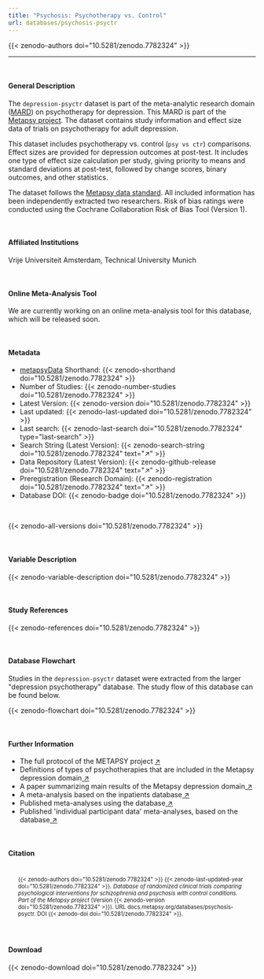 ```yaml
---
title: "Psychosis: Psychotherapy vs. Control"
url: databases/psychosis-psyctr
---
```

{{< zenodo-authors doi="10.5281/zenodo.7782324" >}}

- - -

<br>

#### General Description

The `depression-psyctr` dataset is part of the meta-analytic research domain ([MARD](https://docs.metapsy.org/uploads/ebmental-2022-300509.pdf)) on psychotherapy for depression. This MARD is part of the [Metapsy project](https://www.metapsy.org/). The dataset contains study information and effect size data of trials on psychotherapy for adult depression.

This dataset includes psychotherapy vs. control (`psy vs ctr`) comparisons. Effect sizes are provided for depression outcomes at post-test. It includes one type of effect size calculation per study, giving priority to means and standard deviations at post-test, followed by change scores, binary outcomes, and other statistics.

The dataset follows the [Metapsy data standard](https://docs.metapsy.org/data-preparation/format/). All included information has been independently extracted two researchers. Risk of bias ratings were conducted using the Cochrane Collaboration Risk of Bias Tool (Version 1).

<br>

#### Affiliated Institutions

Vrije Universiteit Amsterdam, Technical University Munich

<br>

#### Online Meta-Analysis Tool

We are currently working on an online meta-analysis tool for this database, which will be released soon.

<br>

#### Metadata

* <a href="https://data.metapsy.org" target="_blank">metapsyData</a> Shorthand: {{< zenodo-shorthand doi="10.5281/zenodo.7782324" >}}
* Number of Studies: {{< zenodo-number-studies doi="10.5281/zenodo.7782324" >}}
* Latest Version: {{< zenodo-version doi="10.5281/zenodo.7782324" >}}
* Last updated: {{< zenodo-last-updated doi="10.5281/zenodo.7782324" >}}
* Last search: {{< zenodo-last-search doi="10.5281/zenodo.7782324" type="last-search" >}}
* Search String (Latest Version): {{< zenodo-search-string doi="10.5281/zenodo.7782324" text="↗" >}}
* Data Repository (Latest Version): {{< zenodo-github-release doi="10.5281/zenodo.7782324" text="↗" >}}
* Preregistration (Research Domain): {{< zenodo-registration doi="10.5281/zenodo.7782324" text="↗" >}}
* Database DOI: {{< zenodo-badge doi="10.5281/zenodo.7782324" >}}

<br>

{{< zenodo-all-versions doi="10.5281/zenodo.7782324" >}}

<br>

#### Variable Description

{{< zenodo-variable-description doi="10.5281/zenodo.7782324" >}}

<br>

#### Study References

{{< zenodo-references doi="10.5281/zenodo.7782324" >}}

<br>

#### Database Flowchart

Studies in the `depression-psyctr` dataset were extracted from the larger "depression psychotherapy" database. The study flow of this database can be found below.

{{< zenodo-flowchart doi="10.5281/zenodo.7782324" >}}

<br>

#### Further Information

<ul>
<li>The full protocol of the METAPSY project <a href="/uploads/protocol.pdf" target="_blank">↗</a></li>
<li>Definitions of types of psychotherapies that are included in the Metapsy depression domain<a href="/uploads/psychotherapies.pdf" target="_blank"> ↗</a></li>
<li>A paper summarizing main results of the Metapsy depression domain<a href="/uploads/summary_metapsy.pdf" target="_blank"> ↗</a></li>
<li>A meta-analysis based on the inpatients database<a href="https://www.sciencedirect.com/science/article/pii/S0165032721002421" target="_blank"> ↗</a></li>
<li>Published meta-analyses using the database<a href="/uploads/published_meta_analyses.pdf" target="_blank"> ↗</a></li>
<li>Published 'individual participant data'  meta-analyses, based on the database<a href="/uploads/ipd_ma.pdf" target="_blank"> ↗</a></li>
</ul>

<br>

#### Citation

<div class="citation" style='background-color: var(--body-color); padding: 20px 20px 20px 20px; font-size: 80%; -webkit-filter: grayscale(100%); filter: grayscale(100%);'>
{{< zenodo-authors doi="10.5281/zenodo.7782324" >}}
{{< zenodo-last-updated-year doi="10.5281/zenodo.7782324" >}}.
<i>Database of randomized clinical trials comparing psychological interventions for schizophrenia and psychosis with control conditions. Part of the Metapsy project </i>
(Version {{< zenodo-version doi="10.5281/zenodo.7782324" >}}).
URL docs.metapsy.org/databases/psychosis-psyctr.
DOI {{< zenodo-doi doi="10.5281/zenodo.7782324" >}}.
</div>

<br>

#### Download

{{< zenodo-download doi="10.5281/zenodo.7782324" >}}

<br></br>